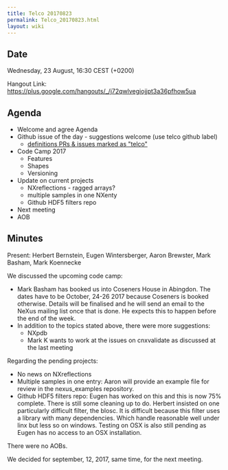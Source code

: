 ```yaml
---
title: Telco 20170823
permalink: Telco_20170823.html
layout: wiki
---
```


Date
----

Wednesday, 23 August, 16:30 CEST (+0200)

<!-- end of autogeneration -->

Hangout Link:
<https://plus.google.com/hangouts/_/j72qwlvegiojjpt3a36pfhow5ua>


Agenda
------

-   Welcome and agree Agenda
-   Github issue of the day - suggestions welcome (use telco github label)
    - [definitions PRs & issues marked as "telco"](https://github.com/nexusformat/definitions/labels/telco)
-   Code Camp 2017
	-   Features
	-   Shapes
	-   Versioning
-   Update on current projects
	-   NXreflections - ragged arrays?
	-   multiple samples in one NXenty
	-   Github HDF5 filters repo
-   Next meeting
-   AOB

Minutes
-------

Present: Herbert Bernstein, Eugen Wintersberger, Aaron Brewster, Mark Basham, Mark Koennecke

We discussed the upcoming code camp:

- Mark Basham has booked us into Coseners House in Abingdon. The dates have to be October, 24-26 2017  because Coseners is booked otherwise. Details will be finalised and he will send an email to the NeXus mailing list once that is done. He expects this to happen before the end of the week. 
- In addition to the topics stated above, there were more suggestions:
     - NXpdb
     - Mark K wants to work at the issues on cnxvalidate as discussed at the last meeting

Regarding the pending projects:

- No news on NXreflections
- Multiple samples in one entry: Aaron will provide an example file for review in the nexus_examples repository. 
- Github HDF5 filters repo: Eugen has worked on this and this is now 75% complete. There is still some cleaning up to do. Herbert insisted on one particularly difficult filter, the blosc. It is difficult because this filter uses a library with many dependencies. Which handle reasonable well under linx but less so on windows. Testing on OSX is also still pending as Eugen has no access to an OSX installation. 

There were no AOBs. 

We decided for september, 12, 2017, same time, for the next meeting.
 

